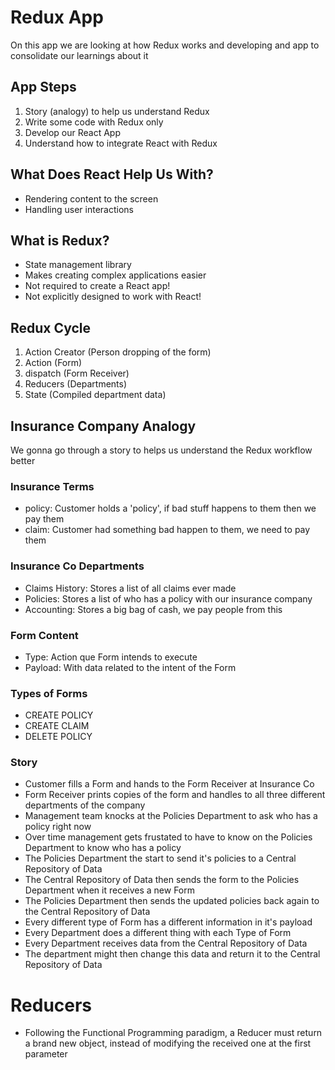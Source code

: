 # Redux App

On this app we are looking at how Redux works and developing and app to consolidate our learnings about it

## App Steps
1. Story (analogy) to help us understand Redux
2. Write some code with Redux only
3. Develop our React App
4. Understand how to integrate React with Redux

## What Does React Help Us With?
- Rendering content to the screen
- Handling user interactions

## What is Redux?
- State management library
- Makes creating complex applications easier
- Not required to create a React app!
- Not explicitly designed to work with React!

## Redux Cycle
1. Action Creator (Person dropping of the form)
2. Action (Form)
3. dispatch (Form Receiver)
4. Reducers (Departments)
5. State (Compiled department data)

## Insurance Company Analogy
We gonna go through a story to helps us understand the Redux workflow better

### Insurance Terms
   - policy: Customer holds a 'policy', if bad stuff happens to them then we pay them
   - claim: Customer had something bad happen to them, we need to pay them

### Insurance Co Departments
  - Claims History: Stores a list of all claims ever made
  - Policies: Stores a list of who has a policy with our insurance company
  - Accounting: Stores a big bag of cash, we pay people from this

### Form Content
  - Type: Action que Form intends to execute
  - Payload: With data related to the intent of the Form

### Types of Forms
  - CREATE POLICY
  - CREATE CLAIM
  - DELETE POLICY

### Story
- Customer fills a Form and hands to the Form Receiver at Insurance Co
- Form Receiver prints copies of the form and handles to all three different departments of the company
- Management team knocks at the Policies Department to ask who has a policy right now
- Over time management gets frustated to have to know on the Policies Department to know who has a policy
- The Policies Department the start to send it's policies to a Central Repository of Data
- The Central Repository of Data then sends the form to the Policies Department when it receives a new Form
- The Policies Department then sends the updated policies back again to the Central Repository of Data
- Every different type of Form has a different information in it's payload
- Every Department does a different thing with each Type of Form
- Every Department receives data from the Central Repository of Data
- The department might then change this data and return it to the Central Repository of Data

# Reducers
- Following the Functional Programming paradigm, a Reducer must return a brand new object, instead of modifying the received one at the first parameter